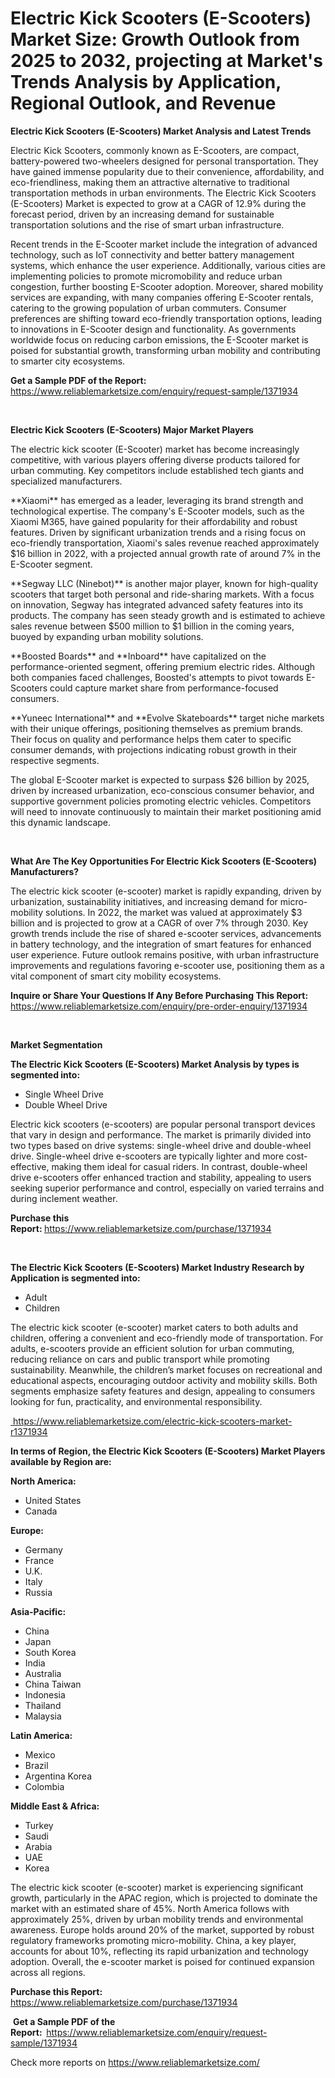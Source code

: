 <p><h1>Electric Kick Scooters (E-Scooters) Market Size: Growth Outlook from 2025 to 2032, projecting at Market's Trends Analysis by Application, Regional Outlook, and Revenue</h1></p><p><strong>Electric Kick Scooters (E-Scooters) Market Analysis and Latest Trends</strong></p>
<p><p>Electric Kick Scooters, commonly known as E-Scooters, are compact, battery-powered two-wheelers designed for personal transportation. They have gained immense popularity due to their convenience, affordability, and eco-friendliness, making them an attractive alternative to traditional transportation methods in urban environments. The Electric Kick Scooters (E-Scooters) Market is expected to grow at a CAGR of 12.9% during the forecast period, driven by an increasing demand for sustainable transportation solutions and the rise of smart urban infrastructure.</p><p>Recent trends in the E-Scooter market include the integration of advanced technology, such as IoT connectivity and better battery management systems, which enhance the user experience. Additionally, various cities are implementing policies to promote micromobility and reduce urban congestion, further boosting E-Scooter adoption. Moreover, shared mobility services are expanding, with many companies offering E-Scooter rentals, catering to the growing population of urban commuters. Consumer preferences are shifting toward eco-friendly transportation options, leading to innovations in E-Scooter design and functionality. As governments worldwide focus on reducing carbon emissions, the E-Scooter market is poised for substantial growth, transforming urban mobility and contributing to smarter city ecosystems.</p></p>
<p><strong>Get a Sample PDF of the Report:&nbsp;</strong> <a href="https://www.reliablemarketsize.com/enquiry/request-sample/1371934?utm_campaign=2799&utm_medium=2&utm_source=Github&utm_content=ia&utm_term=22032025&utm_id=electric-kick-scooters-e-scooters">https://www.reliablemarketsize.com/enquiry/request-sample/1371934</a></p>
<p>&nbsp;</p>
<p><strong>Electric Kick Scooters (E-Scooters) Major Market Players</strong></p>
<p><p>The electric kick scooter (E-Scooter) market has become increasingly competitive, with various players offering diverse products tailored for urban commuting. Key competitors include established tech giants and specialized manufacturers.</p><p>**Xiaomi** has emerged as a leader, leveraging its brand strength and technological expertise. The company's E-Scooter models, such as the Xiaomi M365, have gained popularity for their affordability and robust features. Driven by significant urbanization trends and a rising focus on eco-friendly transportation, Xiaomi's sales revenue reached approximately $16 billion in 2022, with a projected annual growth rate of around 7% in the E-Scooter segment.</p><p>**Segway LLC (Ninebot)** is another major player, known for high-quality scooters that target both personal and ride-sharing markets. With a focus on innovation, Segway has integrated advanced safety features into its products. The company has seen steady growth and is estimated to achieve sales revenue between $500 million to $1 billion in the coming years, buoyed by expanding urban mobility solutions.</p><p>**Boosted Boards** and **Inboard** have capitalized on the performance-oriented segment, offering premium electric rides. Although both companies faced challenges, Boosted's attempts to pivot towards E-Scooters could capture market share from performance-focused consumers. </p><p>**Yuneec International** and **Evolve Skateboards** target niche markets with their unique offerings, positioning themselves as premium brands. Their focus on quality and performance helps them cater to specific consumer demands, with projections indicating robust growth in their respective segments.</p><p>The global E-Scooter market is expected to surpass $26 billion by 2025, driven by increased urbanization, eco-conscious consumer behavior, and supportive government policies promoting electric vehicles. Competitors will need to innovate continuously to maintain their market positioning amid this dynamic landscape.</p></p>
<p>&nbsp;</p>
<p><strong>What Are The Key Opportunities For Electric Kick Scooters (E-Scooters) Manufacturers?</strong></p>
<p><p>The electric kick scooter (e-scooter) market is rapidly expanding, driven by urbanization, sustainability initiatives, and increasing demand for micro-mobility solutions. In 2022, the market was valued at approximately $3 billion and is projected to grow at a CAGR of over 7% through 2030. Key growth trends include the rise of shared e-scooter services, advancements in battery technology, and the integration of smart features for enhanced user experience. Future outlook remains positive, with urban infrastructure improvements and regulations favoring e-scooter use, positioning them as a vital component of smart city mobility ecosystems.</p></p>
<p><strong>Inquire or Share Your Questions If Any Before Purchasing This Report:</strong> <a href="https://www.reliablemarketsize.com/enquiry/pre-order-enquiry/1371934?utm_campaign=2799&utm_medium=2&utm_source=Github&utm_content=ia&utm_term=22032025&utm_id=electric-kick-scooters-e-scooters">https://www.reliablemarketsize.com/enquiry/pre-order-enquiry/1371934</a></p>
<p>&nbsp;</p>
<p><strong>Market Segmentation</strong></p>
<p><strong>The Electric Kick Scooters (E-Scooters) Market Analysis by types is segmented into:</strong></p>
<p><ul><li>Single Wheel Drive</li><li>Double Wheel Drive</li></ul></p>
<p><p>Electric kick scooters (e-scooters) are popular personal transport devices that vary in design and performance. The market is primarily divided into two types based on drive systems: single-wheel drive and double-wheel drive. Single-wheel drive e-scooters are typically lighter and more cost-effective, making them ideal for casual riders. In contrast, double-wheel drive e-scooters offer enhanced traction and stability, appealing to users seeking superior performance and control, especially on varied terrains and during inclement weather.</p></p>
<p><strong>Purchase this Report:&nbsp;</strong><a href="https://www.reliablemarketsize.com/purchase/1371934?utm_campaign=2799&utm_medium=2&utm_source=Github&utm_content=ia&utm_term=22032025&utm_id=electric-kick-scooters-e-scooters">https://www.reliablemarketsize.com/purchase/1371934</a></p>
<p>&nbsp;</p>
<p><strong>The Electric Kick Scooters (E-Scooters) Market Industry Research by Application is segmented into:</strong></p>
<p><ul><li>Adult</li><li>Children</li></ul></p>
<p><p>The electric kick scooter (e-scooter) market caters to both adults and children, offering a convenient and eco-friendly mode of transportation. For adults, e-scooters provide an efficient solution for urban commuting, reducing reliance on cars and public transport while promoting sustainability. Meanwhile, the children’s market focuses on recreational and educational aspects, encouraging outdoor activity and mobility skills. Both segments emphasize safety features and design, appealing to consumers looking for fun, practicality, and environmental responsibility.</p></p>
<p><a href="https://www.reliablemarketsize.com/electric-kick-scooters-market-r1371934?utm_campaign=2799&utm_medium=2&utm_source=Github&utm_content=ia&utm_term=22032025&utm_id=electric-kick-scooters-e-scooters">&nbsp;https://www.reliablemarketsize.com/electric-kick-scooters-market-r1371934</a></p>
<p><strong>In terms of Region, the Electric Kick Scooters (E-Scooters) Market Players available by Region are:</strong></p>
<p>
    <p> <strong> North America: </strong>
        <ul>
            <li>United States</li>
            <li>Canada</li>
        </ul>
        </p> 
    <p> <strong> Europe: </strong>
        <ul>
            <li>Germany</li>
            <li>France</li>
            <li>U.K.</li>
            <li>Italy</li>
            <li>Russia</li>
        </ul>
        </p> 
    <p> <strong> Asia-Pacific: </strong>
        <ul>
            <li>China</li>
            <li>Japan</li>
            <li>South Korea</li>
            <li>India</li>
            <li>Australia</li>
            <li>China Taiwan</li>
            <li>Indonesia</li>
            <li>Thailand</li>
            <li>Malaysia</li>
        </ul>
        </p> 
    <p> <strong> Latin America: </strong>
        <ul>
            <li>Mexico</li>
            <li>Brazil</li>
            <li>Argentina Korea</li>
            <li>Colombia</li>
        </ul>
        </p> 
    <p> <strong> Middle East & Africa: </strong>
        <ul>
            <li>Turkey</li>
            <li>Saudi</li>
            <li>Arabia</li>
            <li>UAE</li>
            <li>Korea</li>
        </ul>
    </p>
    </p>
<p><p>The electric kick scooter (e-scooter) market is experiencing significant growth, particularly in the APAC region, which is projected to dominate the market with an estimated share of 45%. North America follows with approximately 25%, driven by urban mobility trends and environmental awareness. Europe holds around 20% of the market, supported by robust regulatory frameworks promoting micro-mobility. China, a key player, accounts for about 10%, reflecting its rapid urbanization and technology adoption. Overall, the e-scooter market is poised for continued expansion across all regions.</p></p>
<p><strong>Purchase this Report: </strong><a href="https://www.reliablemarketsize.com/purchase/1371934?utm_campaign=2799&utm_medium=2&utm_source=Github&utm_content=ia&utm_term=22032025&utm_id=electric-kick-scooters-e-scooters">https://www.reliablemarketsize.com/purchase/1371934</a></p>
<p>&nbsp;<strong>Get a Sample PDF of the Report:&nbsp;&nbsp;</strong><a href="https://www.reliablemarketsize.com/enquiry/request-sample/1371934?utm_campaign=2799&utm_medium=2&utm_source=Github&utm_content=ia&utm_term=22032025&utm_id=electric-kick-scooters-e-scooters">https://www.reliablemarketsize.com/enquiry/request-sample/1371934</a></p>
<p><strong></strong></p>
<p>Check more reports on <a href="https://www.reliablemarketsize.com/?utm_campaign=2799&utm_medium=2&utm_source=Github&utm_content=ia&utm_term=22032025&utm_id=electric-kick-scooters-e-scooters">https://www.reliablemarketsize.com/</a></p>